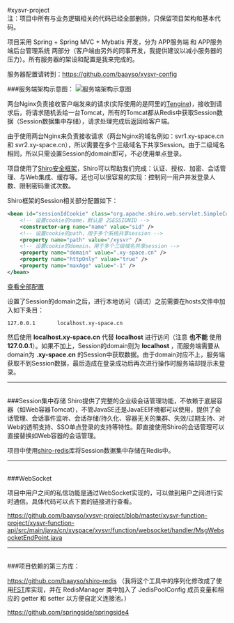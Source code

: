 #xysvr-project
<br/>
注：项目中所有与业务逻辑相关的代码已经全部删除，只保留项目架构和基本代码。


项目采用 Spring + Spring MVC + Mybatis 开发，分为 APP服务端 和 APP服务端后台管理系统 两部分（客户端由另外的同事开发，我提供建议以减小服务器的压力）。所有服务器的架设和配置是我来完成的。

服务器配置请转到：https://github.com/baayso/xysvr-config

###服务端架构示意图：
![服务端架构示意图](http://7xkgtt.com1.z0.glb.clouddn.com/%E6%9C%8D%E5%8A%A1%E7%AB%AF%E6%9E%B6%E6%9E%84%E7%A4%BA%E6%84%8F%E5%9B%BE.png)

两台Nginx负责接收客户端发来的请求(实际使用的是阿里的[Tengine](http://tengine.taobao.org "The Tengine Web Server"))，接收到请求后，将请求随机丢给一台Tomcat，所有的Tomcat都从Redis中获取Session数据（Session数据集中存储），请求处理完成后返回给客户端。

由于使用两台Nginx来负责接收请求（两台Nginx的域名例如：svr1.xy-space.cn 和 svr2.xy-space.cn），所以需要在多个三级域名下共享Session。由于二级域名相同，所以只需设置Session的domain即可，不必使用单点登录。

项目使用了[Shiro安全框架](https://github.com/waylau/apache-shiro-1.2.x-reference/blob/master/I.%20Overview%20%E6%80%BB%E8%A7%88/1.%20Introduction%20%E4%BB%8B%E7%BB%8D.md "What is Apache Shiro?")，Shiro可以帮助我们完成：认证、授权、加密、会话管理、与Web集成、缓存等。还也可以很容易的实现：控制同一用户并发登录人数、限制密码重试次数。

Shiro框架的Session相关部分配置如下：

```xml
<bean id="sessionIdCookie" class="org.apache.shiro.web.servlet.SimpleCookie">
	<!-- 设置cookie的name，默认是 JSESSIONID -->
	<constructor-arg name="name" value="sid" />
	<!-- 设置cookie的path，用于多个系统共享session -->
	<property name="path" value="/xysvr" />
	<!-- 设置cookie的domain，用于多个三级域名共享session -->
	<property name="domain" value=".xy-space.cn" />
	<property name="httpOnly" value="true" />
	<property name="maxAge" value="-1" />
</bean>
```

[查看全部配置](https://github.com/baayso/xysvr-project/blob/master/xysvr-web-project/xysvr-web-api/src/main/resources/spring/spring-shiro.xml "spring-shiro.xml")

设置了Session的domain之后，进行本地访问（调试）之前需要在hosts文件中加入如下条目：

```
127.0.0.1       localhost.xy-space.cn
```

然后使用 **localhost.xy-space.cn** 代替 **localhost** 进行访问（注意 **也不能** 使用 **127.0.0.1**）。如果不加上，Session的domain则为 **localhost** ，而服务端需要从domain为 **.xy-space.cn** 的Session中获取数据。由于domain对应不上，服务端获取不到Session数据，最后造成在登录成功后再次进行操作时服务端却提示未登录。

****
<br/>
###Session集中存储
Shiro提供了完整的企业级会话管理功能，不依赖于底层容器（如Web容器Tomcat），不管JavaSE还是JavaEE环境都可以使用，提供了会话管理、会话事件监听、会话存储/持久化、容器无关的集群、失效/过期支持、对Web的透明支持、SSO单点登录的支持等特性。即直接使用Shiro的会话管理可以直接替换如Web容器的会话管理。

项目中使用[shiro-redis](https://github.com/baayso/shiro-redis "shiro-redis")库将Session数据集中存储在Redis中。

****
<br/>
###WebSocket

项目中用户之间的私信功能是通过WebSocket实现的，可以做到用户之间进行实时通信。具体代码可以点下面的链接进行查看。

https://github.com/baayso/xysvr-project/blob/master/xysvr-function-project/xysvr-function-api/src/main/java/cn/xyspace/xysvr/function/websocket/handler/MsgWebsocketEndPoint.java

****
<br/>
###项目依赖的第三方库：

https://github.com/baayso/shiro-redis （我将这个工具中的序列化修改成了使用[FST](http://www.oschina.net/p/fst "Java快速序列化库")库实现，并在 RedisManager 类中加入了 JedisPoolConfig 成员变量和相应的 getter 和 setter 以方便自定义连接池。）

https://github.com/springside/springside4  

